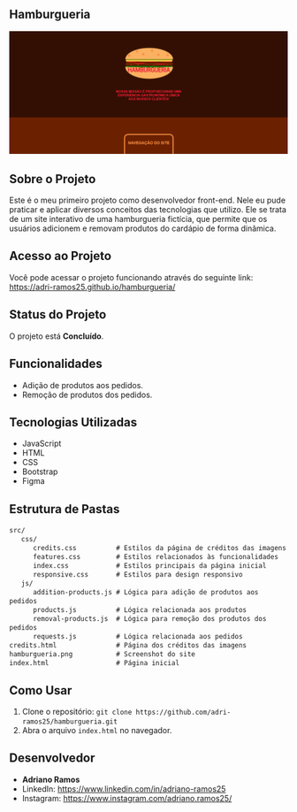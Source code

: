 ## Hamburgueria

![Imagens do projeto](https://github.com/adri-ramos25/hamburgueria/raw/main/hamburgueria.png)



## Sobre o Projeto

Este é o meu primeiro projeto como desenvolvedor front-end. Nele eu pude praticar e aplicar diversos conceitos das tecnologias que utilizo. Ele se trata de um site interativo de uma hamburgueria fictícia, que permite que os usuários adicionem e removam produtos do cardápio de forma dinâmica.



## Acesso ao Projeto
Você pode acessar o projeto funcionando através do seguinte link: https://adri-ramos25.github.io/hamburgueria/



## Status do Projeto

O projeto está **Concluído**.



## Funcionalidades

- Adição de produtos aos pedidos.
- Remoção de produtos dos pedidos.



## Tecnologias Utilizadas

- JavaScript
- HTML
- CSS
- Bootstrap
- Figma



## Estrutura de Pastas

```plaintext
src/
   css/
      credits.css          # Estilos da página de créditos das imagens
      features.css         # Estilos relacionados às funcionalidades
      index.css            # Estilos principais da página inicial
      responsive.css       # Estilos para design responsivo
   js/
      addition-products.js # Lógica para adição de produtos aos pedidos
      products.js          # Lógica relacionada aos produtos
      removal-products.js  # Lógica para remoção dos produtos dos pedidos
      requests.js          # Lógica relacionada aos pedidos
credits.html               # Página dos créditos das imagens
hamburgueria.png           # Screenshot do site
index.html                 # Página inicial
```



## Como Usar

1. Clone o repositório: `git clone https://github.com/adri-ramos25/hamburgueria.git`
2. Abra o arquivo `index.html` no navegador.



## Desenvolvedor

- **Adriano Ramos**
- LinkedIn: https://www.linkedin.com/in/adriano-ramos25
- Instagram: https://www.instagram.com/adriano.ramos25/

